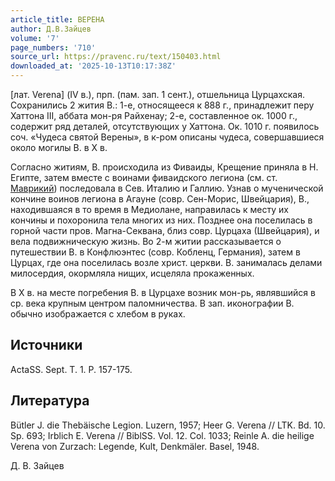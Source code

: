 ```yaml
---
article_title: ВЕРЕНА
author: Д.В.Зайцев
volume: '7'
page_numbers: '710'
source_url: https://pravenc.ru/text/150403.html
downloaded_at: '2025-10-13T10:17:38Z'
---
```


[лат. Verena] (IV в.), прп. (пам. зап. 1 сент.), отшельница Цурцахская. Сохранились 2 жития В.: 1-е, относящееся к 888 г., принадлежит перу Хаттона III, аббата мон-ря Райхенау; 2-е, составленное ок. 1000 г., содержит ряд деталей, отсутствующих у Хаттона. Ок. 1010 г. появилось соч. «Чудеса святой Верены», в к-ром описаны чудеса, совершавшиеся около могилы В. в X в.

Согласно житиям, В. происходила из Фиваиды, Крещение приняла в Н. Египте, затем вместе с воинами фиваидского легиона (см. ст. [Маврикий](https://pravenc.ru/text/Маврикий.html)) последовала в Сев. Италию и Галлию. Узнав о мученической кончине воинов легиона в Агауне (совр. Сен-Морис, Швейцария), В., находившаяся в то время в Медиолане, направилась к месту их кончины и похоронила тела многих из них. Позднее она поселилась в горной части пров. Магна-Секвана, близ совр. Цурцаха (Швейцария), и вела подвижническую жизнь. Во 2-м житии рассказывается о путешествии В. в Конфлюэнтес (совр. Кобленц, Германия), затем в Цурцах, где она поселилась возле христ. церкви. В. занималась делами милосердия, окормляла нищих, исцеляла прокаженных.

В X в. на месте погребения В. в Цурцахе возник мон-рь, являвшийся в ср. века крупным центром паломничества. В зап. иконографии В. обычно изображается с хлебом в руках.

## Источники

ActaSS. Sept. T. 1. P. 157-175.

## Литература

Bütler J. die Thebäische Legion. Luzern, 1957; Heer G. Verena // LTK. Bd. 10. Sp. 693; Irblich E. Verena // BiblSS. Vol. 12. Col. 1033; Reinle A. die heilige Verena von Zurzach: Legende, Kult, Denkmäler. Basel, 1948.

Д. В. Зайцев
